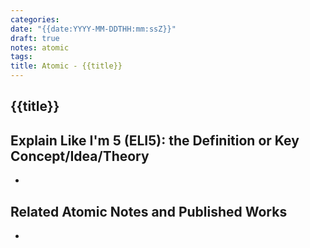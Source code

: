 ```yaml
---
categories: 
date: "{{date:YYYY-MM-DDTHH:mm:ssZ}}"
draft: true
notes: atomic
tags: 
title: Atomic - {{title}}
---
```


## {{title}}

## Explain Like I'm 5 (ELI5): the Definition or Key Concept/Idea/Theory
<!-- Provide an above the fold (i.e. you shouldn't have to scroll to consume the information), detailed, explanation of the idea - the key insight or concept. -->
-

## Related Atomic Notes and Published Works
<!-- \[Atomic01\]\(../03-Atomic/Atomic01.md\) -->
-
